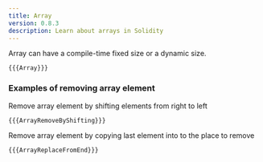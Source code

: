 ```yaml
---
title: Array
version: 0.8.3
description: Learn about arrays in Solidity
---
```


Array can have a compile-time fixed size or a dynamic size.

```solidity
{{{Array}}}
```

### Examples of removing array element

Remove array element by shifting elements from right to left

```solidity
{{{ArrayRemoveByShifting}}}
```

Remove array element by copying last element into to the place to remove

```solidity
{{{ArrayReplaceFromEnd}}}
```
